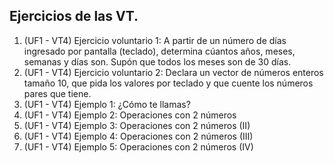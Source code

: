 ## Ejercicios de las VT.

1. (UF1 - VT4) Ejercicio voluntario 1: A partir de un número de días ingresado por pantalla (teclado), determina cúantos años, meses, semanas y días son. Supón que todos los meses son de 30 días.
2. (UF1 - VT4) Ejercicio voluntario 2: Declara un vector de números enteros tamaño 10, que pida los valores por teclado y que cuente los números pares que tiene.
3. (UF1 - VT4) Ejemplo 1: ¿Cómo te llamas?
4. (UF1 - VT4) Ejemplo 2: Operaciones con 2 números
5. (UF1 - VT4) Ejemplo 3: Operaciones con 2 números (II)
6. (UF1 - VT4) Ejemplo 4: Operaciones con 2 números (III)
7. (UF1 - VT4) Ejemplo 5: Operaciones con 2 números (IV)
